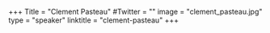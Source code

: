 +++
Title = "Clement Pasteau"
#Twitter = ""
image = "clement_pasteau.jpg"
type = "speaker"
linktitle = "clement-pasteau"
+++